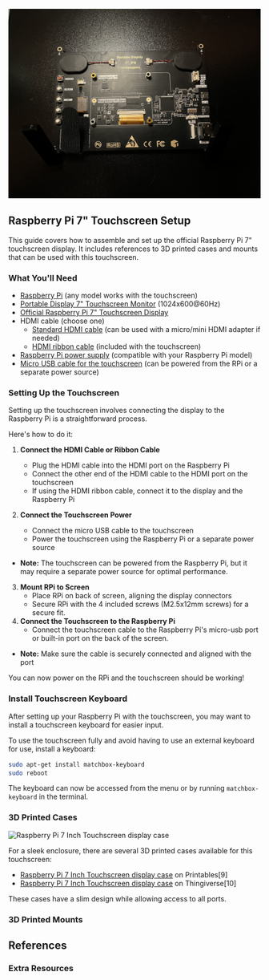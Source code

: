 ![Dashboard Back](./images/Pi-dashboard/dash-back.jpg)

<!-- TODO: Add an image showing the Raspberry Pi 7" Touchscreen assembled with a Raspberry Pi
![Assembled Raspberry Pi with Touchscreen](path/to/assembled-touchscreen.jpg)
-->

## Raspberry Pi 7" Touchscreen Setup

This guide covers how to assemble and set up the official Raspberry Pi 7" touchscreen display. It includes references to 3D printed cases and mounts that can be used with this touchscreen.

### What You'll Need
- [Raspberry Pi]() (any model works with the touchscreen)
- [Portable Display 7" Touchscreen Monitor](https://) (1024x600@60Hz)
- [Official Raspberry Pi 7" Touchscreen Display](https://)
- HDMI cable (choose one)
  -  [Standard HDMI cable](https://) (can be used with a micro/mini HDMI adapter if needed)
  - [HDMI ribbon cable](https://) (included with the touchscreen)
- [Raspberry Pi power supply](https://) (compatible with your Raspberry Pi model)
- [Micro USB cable for the touchscreen](https://) (can be powered from the RPi or a separate power source)

### Setting Up the Touchscreen

Setting up the touchscreen involves connecting the display to the Raspberry Pi 
is a straightforward process.

Here's how to do it:

<!-- TODO: Add a GIF demonstrating the step-by-step assembly process
![Touchscreen Assembly Process](path/to/assembly-process.gif)
-->



1. **Connect the HDMI Cable or Ribbon Cable**
   - Plug the HDMI cable into the HDMI port on the Raspberry Pi
   - Connect the other end of the HDMI cable to the HDMI port on the touchscreen
    - If using the HDMI ribbon cable, connect it to the display and the Raspberry Pi 

2. **Connect the Touchscreen Power**
    - Connect the micro USB cable to the touchscreen
    - Power the touchscreen using the Raspberry Pi or a separate power source
- **Note:** The touchscreen can be powered from the Raspberry Pi, but it may require a separate power source for optimal performance.

3. **Mount RPi to Screen**
   - Place RPi on back of screen, aligning the display connectors
   - Secure RPi with the 4 included screws (M2.5x12mm screws) for a secure fit.
4. **Connect the Touchscreen to the Raspberry Pi**
   - Connect the touchscreen cable to the Raspberry Pi's micro-usb port or built-in port on the back of the screen.

- **Note:** Make sure the cable is securely connected and aligned with the port

You can now power on the RPi and the touchscreen should be working!

### Install Touchscreen Keyboard
After setting up your Raspberry Pi with the touchscreen, you may want to install a touchscreen keyboard for easier input.

To use the touchscreen fully and avoid having to use an external keyboard for use, install a keyboard:

```bash
sudo apt-get install matchbox-keyboard
sudo reboot
```

The keyboard can now be accessed from the menu or by running `matchbox-keyboard` in the terminal.

<!-- TODO: Add a GIF showing the touchscreen keyboard in use
![Touchscreen Keyboard Demo](path/to/keyboard-demo.gif)
-->


### 3D Printed Cases

<!-- TODO: Add an image showcasing various 3D printed mounts for the Raspberry Pi Touchscreen
![3D Printed Mounts for Raspberry Pi Touchscreen](path/to/3d-printed-mounts.jpg)
-->

![Raspberry Pi 7 Inch Touchscreen display case](./images/Pi-dashboard/3d-printed-case.gif)

For a sleek enclosure, there are several 3D printed cases available for this touchscreen:

- [Raspberry Pi 7 Inch Touchscreen display case](https://www.printables.com/model/18153-raspberry-pi-7-inch-touchscreen-display-case) on Printables[9] 
- [Raspberry Pi 7 Inch Touchscreen display case](https://www.thingiverse.com/thing:1585924) on Thingiverse[10]

These cases have a slim design while allowing access to all ports.

### 3D Printed Mounts

<!--- TODO:Add more 3D printed mounts for the touchscreen here 
To mount the touchscreen on a wall or connect it to a GoPro-style mount, you can 3D print one of these mounts:

- [Wall Mount Touch Screen Raspberry Pi](https://www.stlfinder.com/3dmodels/wall-mount-touch-screen-raspberry-pi/) on STLFinder[11]
- [Raspberry Pi 3 Touchscreen Wall Mount](https://www.etsy.com/listing/1045534495/raspberry-pi-3-touchscreen-wall-mount) on Etsy[12]

These mounts have pre-holed slots that fit all Raspberry Pi models, allowing you to easily wall-mount the touchscreen or connect it to a GoPro-style mount.

With these instructions and 3D printed accessories, you'll have a great touchscreen setup for your Raspberry Pi projects!
--->
## References


### Extra Resources
